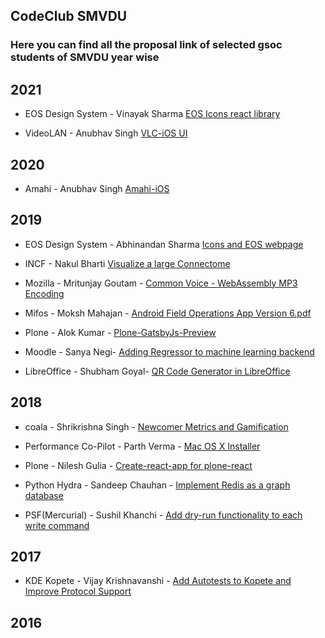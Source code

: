 ## CodeClub SMVDU

### Here you can find all the proposal link of selected gsoc students of SMVDU year wise

## 2021

- EOS Design System - Vinayak Sharma [EOS Icons react library](https://docs.google.com/document/d/1vPoxmkC3vPjBSDOpW4CdYqoTtDp7uPVOMxaDanwHfd8/edit?usp=sharing)

- VideoLAN - Anubhav Singh [VLC-iOS UI](https://docs.google.com/document/d/1DxzhDZW7ex7ofH5EbaETFfZqJYoMaL4g-WGQn0DPVeg/edit?usp=sharing)

## 2020

- Amahi - Anubhav Singh [Amahi-iOS](https://docs.google.com/document/d/1DvkJbJkW1_yxVM_JHj_sv9TxCfHicyYi9jRbdR4HKEY/edit?usp=sharing)

## 2019

- EOS Design System - Abhinandan Sharma [Icons and EOS webpage](https://docs.google.com/document/d/1gAqWpp5w_NpLpE-Yf9jJTUVKIrjp4P3QGpXhQ_cFYm8/edit?usp=sharing)

- INCF - Nakul Bharti [Visualize a large Connectome](https://docs.google.com/document/d/13zS_h5Jz6iqvCccLsbqMoTcuZwov2qaPoyeU0CeKyaw/edit?usp=sharing)

- Mozilla - Mritunjay Goutam - [Common Voice - WebAssembly MP3 Encoding](https://github.com/CodeClubSMVDU/gsoc-proposals/blob/master/proposals/GSOC-mozilla-CVW.pdf)

- Mifos - Moksh Mahajan - [Android Field Operations App Version 6.pdf ](https://github.com/CodeClubSMVDU/gsoc-proposals/blob/master/proposals/Android%20Field%20Operations%20App%20Version%206.pdf)

- Plone - Alok Kumar - [Plone-GatsbyJs-Preview](https://docs.google.com/document/d/1rJzQZPcQgWAXaBZLW3Rl2pw48SfTAesaNmCmGkn6irg/edit?usp=sharing)

- Moodle - Sanya Negi- [Adding Regressor to machine learning backend](https://docs.google.com/document/d/1PD-yHOFPrkEJpxCO19sbmCCLnVd12DMIG45B4C7BKdI/edit?usp=sharing)

- LibreOffice - Shubham Goyal- [QR Code Generator in LibreOffice](https://docs.google.com/document/d/1QoJ3sJxOEjfMDS6iv2nu6vW9tlSq6TRbqIj4hMnhBSQ/edit?usp=sharing)

## 2018

- coala - Shrikrishna Singh - [Newcomer Metrics and Gamification](https://docs.google.com/document/d/13XtTEC5VYwLnuHnRiAU1YcZ9CHOhSYD0qJ4VnPPp4_c/edit)

- Performance Co-Pilot - Parth Verma - [Mac OS X Installer](https://docs.google.com/document/d/1KBHJZRmh2l96_6eF85wblcJ7fqv9c7DEvxYzyWxxxRI/edit?usp=sharing)

- Plone - Nilesh Gulia - [Create-react-app for plone-react](https://docs.google.com/document/d/1XUJKc37KisiAA-NMVbSrTMOiqf1RFlpIzF-v94O6XcM/edit)

- Python Hydra - Sandeep Chauhan - [Implement Redis as a graph database](https://docs.google.com/document/d/10-Bjl-HUjqkL4qdi5Y7lCJnMTyJXSnmMKCg7a9WnM2s/edit?usp=sharing)
- PSF(Mercurial) - Sushil Khanchi - [Add dry-run functionality to each write command](https://docs.google.com/document/d/1qIVk9Y42WHjiD5H2DdM4kwHp7_YVZlNjVzjRXhe7aH8/edit?usp=sharing)
## 2017

- KDE Kopete - Vijay Krishnavanshi - [Add Autotests to Kopete and Improve Protocol Support](https://docs.google.com/document/d/1-KIAHPWpSimGsDY42bLKW2yVCs5VTzxOObGa1maYZf4/edit?usp=sharing)

## 2016

